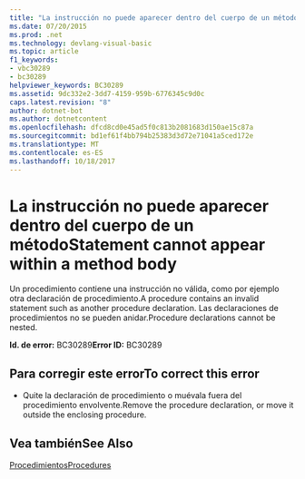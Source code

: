 ```yaml
---
title: "La instrucción no puede aparecer dentro del cuerpo de un método"
ms.date: 07/20/2015
ms.prod: .net
ms.technology: devlang-visual-basic
ms.topic: article
f1_keywords:
- vbc30289
- bc30289
helpviewer_keywords: BC30289
ms.assetid: 9dc332e2-3dd7-4159-959b-6776345c9d0c
caps.latest.revision: "8"
author: dotnet-bot
ms.author: dotnetcontent
ms.openlocfilehash: dfcd8cd0e45ad5f0c813b2081683d150ae15c87a
ms.sourcegitcommit: bd1ef61f4bb794b25383d3d72e71041a5ced172e
ms.translationtype: MT
ms.contentlocale: es-ES
ms.lasthandoff: 10/18/2017
---
```

# <a name="statement-cannot-appear-within-a-method-body"></a><span data-ttu-id="a5b6c-102">La instrucción no puede aparecer dentro del cuerpo de un método</span><span class="sxs-lookup"><span data-stu-id="a5b6c-102">Statement cannot appear within a method body</span></span>
<span data-ttu-id="a5b6c-103">Un procedimiento contiene una instrucción no válida, como por ejemplo otra declaración de procedimiento.</span><span class="sxs-lookup"><span data-stu-id="a5b6c-103">A procedure contains an invalid statement such as another procedure declaration.</span></span> <span data-ttu-id="a5b6c-104">Las declaraciones de procedimientos no se pueden anidar.</span><span class="sxs-lookup"><span data-stu-id="a5b6c-104">Procedure declarations cannot be nested.</span></span>  
  
 <span data-ttu-id="a5b6c-105">**Id. de error:** BC30289</span><span class="sxs-lookup"><span data-stu-id="a5b6c-105">**Error ID:** BC30289</span></span>  
  
## <a name="to-correct-this-error"></a><span data-ttu-id="a5b6c-106">Para corregir este error</span><span class="sxs-lookup"><span data-stu-id="a5b6c-106">To correct this error</span></span>  
  
-   <span data-ttu-id="a5b6c-107">Quite la declaración de procedimiento o muévala fuera del procedimiento envolvente.</span><span class="sxs-lookup"><span data-stu-id="a5b6c-107">Remove the procedure declaration, or move it outside the enclosing procedure.</span></span>  
  
## <a name="see-also"></a><span data-ttu-id="a5b6c-108">Vea también</span><span class="sxs-lookup"><span data-stu-id="a5b6c-108">See Also</span></span>  
 [<span data-ttu-id="a5b6c-109">Procedimientos</span><span class="sxs-lookup"><span data-stu-id="a5b6c-109">Procedures</span></span>](../../visual-basic/programming-guide/language-features/procedures/index.md)
